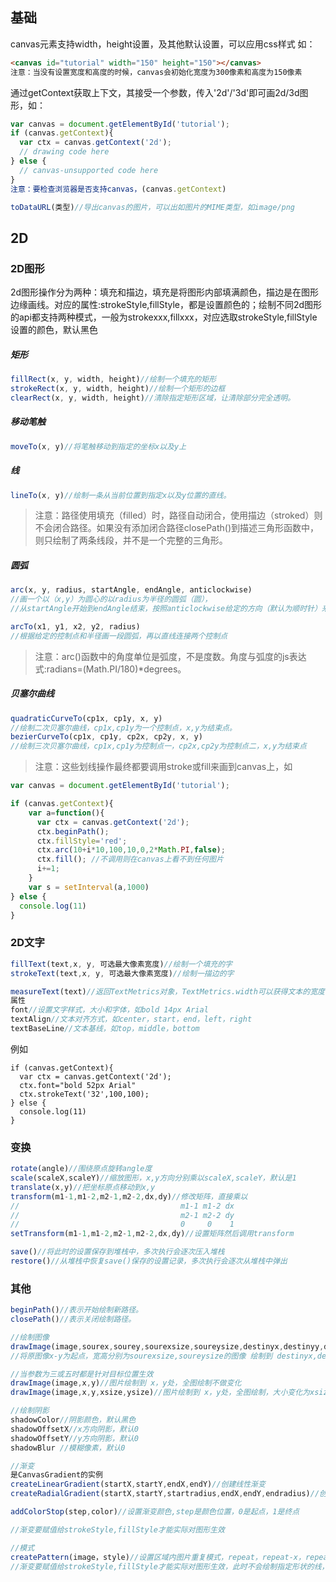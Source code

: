 ## 基础
canvas元素支持width，height设置，及其他默认设置，可以应用css样式
如：
```HTML
<canvas id="tutorial" width="150" height="150"></canvas>
注意：当没有设置宽度和高度的时候，canvas会初始化宽度为300像素和高度为150像素
```
通过getContext获取上下文，其接受一个参数，传入'2d'/'3d'即可画2d/3d图形，如：
```JavaScript
var canvas = document.getElementById('tutorial');
if (canvas.getContext){
  var ctx = canvas.getContext('2d');
  // drawing code here
} else {
  // canvas-unsupported code here
}
注意：要检查浏览器是否支持canvas，(canvas.getContext)

toDataURL(类型)//导出canvas的图片，可以出如图片的MIME类型，如image/png
```
## 2D
### 2D图形
2d图形操作分为两种：填充和描边，填充是将图形内部填满颜色，描边是在图形边缘画线。对应的属性:strokeStyle,fillStyle，都是设置颜色的；绘制不同2d图形的api都支持两种模式，一般为strokexxx,fillxxx，对应选取strokeStyle,fillStyle设置的颜色，默认黑色
##### 矩形
```javascript
fillRect(x, y, width, height)//绘制一个填充的矩形
strokeRect(x, y, width, height)//绘制一个矩形的边框
clearRect(x, y, width, height)//清除指定矩形区域，让清除部分完全透明。
```
##### 移动笔触
```javascript
moveTo(x, y)//将笔触移动到指定的坐标x以及y上
```
##### 线
```javascript
lineTo(x, y)//绘制一条从当前位置到指定x以及y位置的直线。
```
> 注意：路径使用填充（filled）时，路径自动闭合，使用描边（stroked）则不会闭合路径。如果没有添加闭合路径closePath()到描述三角形函数中，则只绘制了两条线段，并不是一个完整的三角形。

##### 圆弧
```javascript
arc(x, y, radius, startAngle, endAngle, anticlockwise)
//画一个以（x,y）为圆心的以radius为半径的圆弧（圆），
//从startAngle开始到endAngle结束，按照anticlockwise给定的方向（默认为顺时针）来生成。

arcTo(x1, y1, x2, y2, radius)
//根据给定的控制点和半径画一段圆弧，再以直线连接两个控制点
```
> 注意：arc()函数中的角度单位是弧度，不是度数。角度与弧度的js表达式:radians=(Math.PI/180)*degrees。

##### 贝塞尔曲线
```javascript
quadraticCurveTo(cp1x, cp1y, x, y)
//绘制二次贝塞尔曲线，cp1x,cp1y为一个控制点，x,y为结束点。
bezierCurveTo(cp1x, cp1y, cp2x, cp2y, x, y)
//绘制三次贝塞尔曲线，cp1x,cp1y为控制点一，cp2x,cp2y为控制点二，x,y为结束点
```
>  注意：这些划线操作最终都要调用stroke或fill来画到canvas上，如
```javascript
var canvas = document.getElementById('tutorial');

if (canvas.getContext){
	var a=function(){
	  var ctx = canvas.getContext('2d');
	  ctx.beginPath();
	  ctx.fillStyle='red';
	  ctx.arc(10+i*10,100,10,0,2*Math.PI,false);
	  ctx.fill(); //不调用则在canvas上看不到任何图片
	  i+=1;
	}
	var s = setInterval(a,1000) 
} else {
  console.log(11)
}
```
### 2D文字
```javascript
fillText(text,x, y, 可选最大像素宽度)//绘制一个填充的字
strokeText(text,x, y, 可选最大像素宽度)//绘制一描边的字

measureText(text)//返回TextMetrics对象，TextMetrics.width可以获得文本的宽度
属性
font//设置文字样式，大小和字体，如bold 14px Arial
textAlign//文本对齐方式，如center，start，end，left，right
textBaseLine//文本基线，如top，middle，bottom
```
例如
```javascrip
if (canvas.getContext){
  var ctx = canvas.getContext('2d');
  ctx.font="bold 52px Arial"
  ctx.strokeText('32',100,100);
} else {
  console.log(11)
}
```
### 变换
```javascript
rotate(angle)//围绕原点旋转angle度
scale(scaleX,scaleY)//缩放图形，x,y方向分别乘以scaleX,scaleY，默认是1
translate(x,y)//把坐标原点移动到x,y
transform(m1-1,m1-2,m2-1,m2-2,dx,dy)//修改矩阵，直接乘以
//                                    m1-1 m1-2 dx
//                                    m2-1 m2-2 dy
//                                    0     0    1
setTransform(m1-1,m1-2,m2-1,m2-2,dx,dy)//设置矩阵然后调用transform

save()//将此时的设置保存到堆栈中，多次执行会逐次压入堆栈
restore()//从堆栈中恢复save()保存的设置记录，多次执行会逐次从堆栈中弹出
```

### 其他
```javascript
beginPath()//表示开始绘制新路径。
closePath()//表示关闭绘制路径。

//绘制图像
drawImage(image,sourex,sourey,sourexsize,soureysize,destinyx,destinyy,destinyxsize,destinyysize)
//将原图像x-y为起点，宽高分别为sourexsize,soureysize的图像 绘制到 destinyx,destinyy处，宽高变为destinyxsize,destinyysize

//当参数为三或五时都是针对目标位置生效
drawImage(image,x,y)//图片绘制到 x，y处，全图绘制不做变化
drawImage(image,x,y,xsize,ysize)//图片绘制到 x，y处，全图绘制，大小变化为xsize,ysize

//绘制阴影
shadowColor//阴影颜色，默认黑色
shadowOffsetX//x方向阴影，默认0
shadowOffsetY//y方向阴影，默认0
shadowBlur //模糊像素，默认0

//渐变
是CanvasGradient的实例
createLinearGradient(startX,startY,endX,endY)//创建线性渐变
createRadialGradient(startX,startY,startradius,endX,endY,endradius)//创建线性渐变

addColorStop(step,color)//设置渐变颜色,step是颜色位置，0是起点，1是终点

//渐变要赋值给strokeStyle,fillStyle才能实际对图形生效

//模式
createPattern(image，style)//设置区域内图片重复模式，repeat，repeat-x，repeat-y，no-repeat
//渐变要赋值给strokeStyle,fillStyle才能实际对图形生效，此时不会绘制指定形状的线，而是在区域内绘制模式指定的图片
```